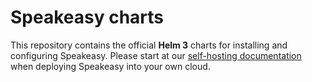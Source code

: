 
# Speakeasy charts

This repository contains the official **Helm 3** charts for installing and configuring Speakeasy. Please start at our [self-hosting documentation](https://docs.speakeasyapi.dev/speakeasy-user-guide/self-host-speakeasy-coming-soon) when deploying Speakeasy into your own cloud. 

